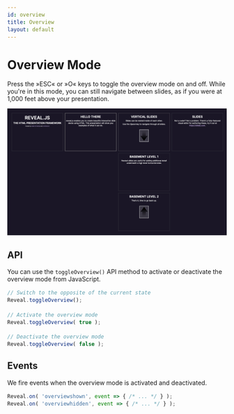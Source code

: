 ```yaml
---
id: overview
title: Overview
layout: default
---
```


# Overview Mode

Press the »ESC« or »O« keys to toggle the overview mode on and off. While you're in this mode, you can still navigate between slides, as if you were at 1,000 feet above your presentation.

<picture><img src="/images/content/overview.png" alt="Slide layout with vertical slides"></picture>

## API

You can use the `toggleOverview()` API method to activate or deactivate the overview mode from JavaScript.

```js
// Switch to the opposite of the current state
Reveal.toggleOverview();

// Activate the overview mode
Reveal.toggleOverview( true );

// Deactivate the overview mode
Reveal.toggleOverview( false );
```

## Events
We fire events when the overview mode is activated and deactivated.

```javascript
Reveal.on( 'overviewshown', event => { /* ... */ } );
Reveal.on( 'overviewhidden', event => { /* ... */ } );
```